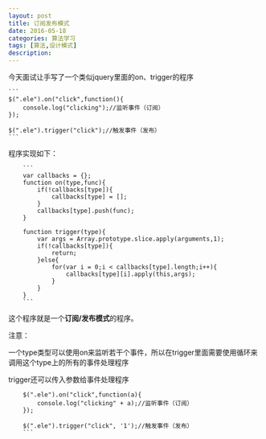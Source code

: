 ```yaml
---
layout: post
title: 订阅发布模式
date: 2016-05-18
categories: 算法学习
tags: [算法,设计模式]
description: 
---
```


今天面试让手写了一个类似jquery里面的on、trigger的程序

	```
	$(".ele").on("click",function(){
	    console.log("clicking");//监听事件（订阅）
	});

	$(".ele").trigger("click");//触发事件（发布）
	```

程序实现如下：

		```
		var callbacks = {};
        function on(type,func){
            if(!callbacks[type]){
                callbacks[type] = [];
            }
            callbacks[type].push(func);
        }

        function trigger(type){
            var args = Array.prototype.slice.apply(arguments,1);
            if(!callbacks[type]){
                return;
            }else{
                for(var i = 0;i < callbacks[type].length;i++){
                    callbacks[type][i].apply(this,args);
                }
            }
        }
		```

这个程序就是一个**订阅/发布模式**的程序。

注意：

一个type类型可以使用on来监听若干个事件，所以在trigger里面需要使用循环来调用这个type上的所有的事件处理程序

trigger还可以传入参数给事件处理程序

```
	$(".ele").on("click",function(a){
	    console.log("clicking" + a);//监听事件（订阅）
	});

	$(".ele").trigger("click", '1');//触发事件（发布）
	```